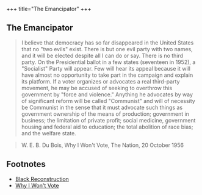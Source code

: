 +++
title="The Emancipator"
+++

## The Emancipator



> I believe that democracy has so far disappeared in the United States that no "two evils" exist. There is but one evil party with two names, and it will be elected despite all I can do or say. There is no third party. On the Presidential ballot in a few states (seventeen in 1952), a "Socialist" Party will appear. Few will hear its appeal because it will have almost no opportunity to take part in the campaign and explain its platform. If a voter organizes or advocates a real third-party movement, he may be accused of seeking to overthrow this government by "force and violence." Anything he advocates by way of significant reform will be called "Communist" and will of necessity be Communist in the sense that it must advocate such things as government ownership of the means of production; government in business; the limitation of private profit; social medicine, government housing and federal aid to education; the total abolition of race bias; and the welfare state.

> W. E. B. Du Bois, Why I Won't Vote, The Nation, 20 October 1956

## Footnotes

- [Black Reconstruction](https://cominsitu.wordpress.com/wp-content/uploads/2019/02/w-e-b-du-bois-black-reconstruction-an-essay-toward-a-history-of-the-part-which-black-folk-played-in-the-attempt-to-reconstruct-democracy-2.pdf)
- [Why I Won't Vote](http://www.hartford-hwp.com/archives/45a/298.html)